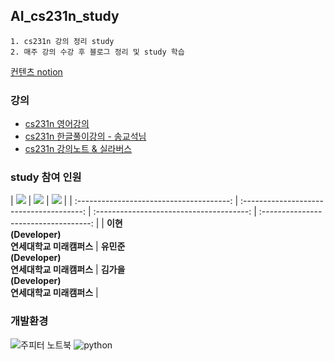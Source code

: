 ## AI_cs231n_study

```
1. cs231n 강의 정리 study
2. 매주 강의 수강 후 블로그 정리 및 study 학습
```
[컨텐츠 notion](https://www.notion.so/study-bcb027c3d8ec4db69ff6174cc844ddf0)

### 강의
- [cs231n 영어강의](https://m.youtube.com/watch?v=vT1JzLTH4G4&list=PLC1qU-LWwrF64f4QKQT-Vg5Wr4qEE1Zxk)
- [cs231n 한글풀이강의 - 송교석님](https://www.youtube.com/watch?v=3QjGtOlIiVI)
- [cs231n 강의노트 & 실라버스](https://stanford-cs329s.github.io/syllabus.html?fbclid=IwAR0m-M5Q4rgQIgGuQnZv_syF0sBS-A6juHc0WLN5URNBRkMJiTiDda2)

### study 참여 인원
| ![](https://github.com/LEE-Hyeon0771.png) | ![](https://github.com/joon56.png) | ![](https://github.com/kimgaeul02.png) |
| :--------------------------------------: | :--------------------------------------: | :--------------------------------------: | :-----------------------------------: |
|             **이현<br>(Developer)<br>연세대학교 미래캠퍼스**              |             **유민준<br>(Developer)<br>연세대학교 미래캠퍼스**                                   |                 **김가을<br>(Developer)<br>연세대학교 미래캠퍼스**             |


### 개발환경
![주피터 노트북](https://user-images.githubusercontent.com/84756586/223326627-f6237951-b129-40d1-8e9d-e8c97ee4e653.png)
![python](https://user-images.githubusercontent.com/84756586/223326715-7ec5128f-d14e-4f2d-948c-13ac7627ab16.png)
